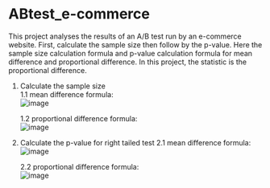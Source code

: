 # ABtest_e-commerce

This project analyses the results of an A/B test run by an e-commerce website. First, calculate the sample size then follow by the p-value. Here the sample size calculation formula and p-value calculation formula for mean difference and proportional difference. In this project, the statistic is the proportional difference.

1. Calculate the sample size <br>
    1.1 mean difference formula:<br>
    ![image](https://user-images.githubusercontent.com/24800888/167408371-692a78ea-b44f-4b47-8af9-19d7043aa1d2.png)

    1.2 proportional difference formula:<br>
    ![image](https://user-images.githubusercontent.com/24800888/167408271-820f4763-ea64-41fc-b69f-89a8307360bd.png)

2. Calculate the p-value for  right tailed test
    2.1 mean difference formula:<br>
    ![image](https://user-images.githubusercontent.com/24800888/167408910-6ec18193-003b-45e1-87e7-06a46b53c846.png)
    
    2.2 proportional difference formula:<br>
    ![image](https://user-images.githubusercontent.com/24800888/167409291-74c80843-c286-44a5-ba12-7b9bc9c1422d.png)


